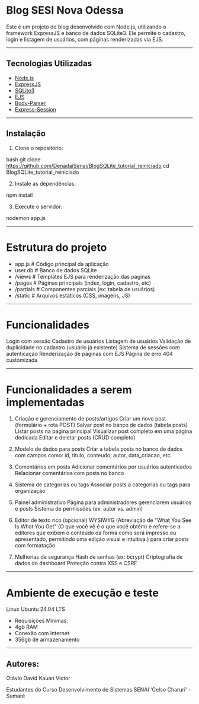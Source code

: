 # Blog SESI Nova Odessa

Este é um projeto de blog desenvolvido com Node.js, utilizando o framework 
ExpressJS e banco de dados SQLite3. Ele permite o cadastro, login e listagem 
de usuários, com páginas renderizadas via EJS.

--------------------------------------------------------------------------------

## Tecnologias Utilizadas

- [Node.js](https://nodejs.org/)
- [ExpressJS](https://expressjs.com/)
- [SQLite3](https://www.sqlite.org/)
- [EJS](https://ejs.co/)
- [Body-Parser](https://github.com/expressjs/body-parser)
- [Express-Session](https://github.com/expressjs/session)

--------------------------------------------------------------------------------

## Instalação

1. Clone o repositório:

bash
git clone https://github.com/DenadaiSenai/BlogSQLite_tutorial_reiniciado
cd BlogSQLite_tutorial_reiniciado

2. Instale as dependências:

npm install

3. Execute o servidor:

nodemon app.js

--------------------------------------------------------------------------------

# Estrutura do projeto

- app.js                # Código principal da aplicação
- user.db               # Banco de dados SQLite
- /views                # Templates EJS para renderização das páginas
- /pages            # Páginas principais (index, login, cadastro, etc)
- /partials         # Componentes parciais (ex: tabela de usuários)
- /static               # Arquivos estáticos (CSS, imagens, JS)

--------------------------------------------------------------------------------

# Funcionalidades 

 Login com sessão
 Cadastro de usuários
 Listagem de usuários
 Validação de duplicidade no cadastro (usuário já existente)
 Sistema de sessões com autenticação
 Renderização de páginas com EJS
 Página de erro 404 customizada

--------------------------------------------------------------------------------

# Funcionalidades a serem implementadas

1. Criação e gerenciamento de posts/artigos
 Criar um novo post (formulário + rota POST)
 Salvar post no banco de dados (tabela posts)
 Listar posts na página principal
 Visualizar post completo em uma página dedicada
 Editar e deletar posts (CRUD completo)

2. Modelo de dados para posts
 Criar a tabela posts no banco de dados com campos como:
	id, titulo, conteudo, autor, data_criacao, etc.

3. Comentários em posts
 Adicionar comentários por usuários autenticados
 Relacionar comentários com posts no banco

4. Sistema de categorias ou tags
 Associar posts a categorias ou tags para organização

5. Painel administrativo
 Página para administradores gerenciarem usuários e posts
 Sistema de permissões (ex: autor vs. admin)

6. Editor de texto rico (opcional)
 WYSIWYG (Abreviação de "What You See Is What You Get" 
 (O que você vê é o que você obtém) e refere-se a editores 
 que exibem o conteúdo da forma como será impresso ou apresentado, 
 permitindo uma edição visual e intuitiva.) para criar posts com formatação

7. Melhorias de segurança
 Hash de senhas (ex: bcrypt)
 Criptografia de dados do dashboard
 Proteção contra XSS e CSRF

--------------------------------------------------------------------------------

# Ambiente de execução e teste

Linux Ubuntu 24.04 LTS
- Requisições Mínimas:
- 4gb RAM
- Conexão com Internet
- 356gb de armazenamento

--------------------------------------------------------------------------------

## Autores:
Otávio
David
Kauan
Victor

Estudantes do Curso Desenvolvimento de Sistemas
SENAI 'Celso Charuri' - Sumaré  
